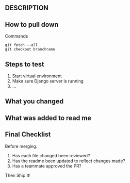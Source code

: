 ## DESCRIPTION

## How to pull down
Commands

```
git fetch --all
git checkout branchname
```

## Steps to test

1. Start virtual environment
1. Make sure Django server is running
1. ...

## What you changed

## What was added to read me

## Final Checklist
Before merging.
1. Has each file changed been reviewed?
2. Has the readme been updated to reflect changes made?
3. Has a teammate approved the PR?

Then Ship It!
